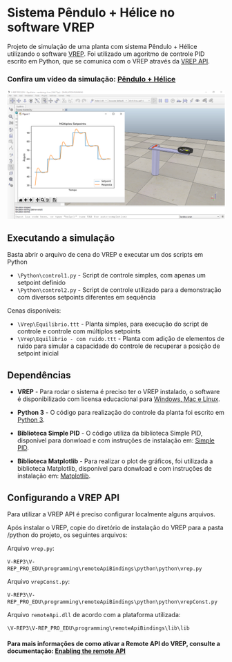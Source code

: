 # Sistema Pêndulo + Hélice no software VREP

Projeto de simulação de uma planta com sistema Pêndulo + Hélice utilizando o software [VREP](https://www.coppeliarobotics.com/). Foi utilizado um agoritmo de controle PID escrito em Python, que se comunica com o VREP através da [VREP API](https://www.coppeliarobotics.com/helpFiles/en/apiOverview.htm).

### Confira um vídeo da simulação: [Pêndulo + Hélice](https://www.youtube.com/watch?v=qVLulCcdXlM)

<img src="/Media/4.png" width="640"> 

## Executando a simulação

Basta abrir o arquivo de cena do VREP e executar um dos scripts em Python

* `\Python\control1.py` - Script de controle simples, com apenas um setpoint definido
* `\Python\control2.py` - Script de controle utilizado para a demonstração com diversos setpoints diferentes em sequência

Cenas disponíveis: 

* `\Vrep\Equilibrio.ttt` - Planta simples, para execução do script de controle e controle com múltiplos setpoints
* `\Vrep\Equilibrio - com ruido.ttt` - Planta com adição de elementos de ruido para simular a capacidade do controle de recuperar a posição de setpoint inicial

## Dependências

* **VREP** - Para rodar o sistema é preciso ter o VREP instalado, o software é  disponibilizado com licensa educacional para [Windows, Mac e Linux](https://www.coppeliarobotics.com/downloads).

* **Python 3** - O código para realização do controle da planta foi escrito em [Python 3](https://www.python.org/).

* **Biblioteca Simple PID** - O código utiliza da biblioteca Simple PID, disponível para donwload e com instruções de instalação em: [Simple PID](https://pypi.org/project/simple-pid/).

* **Biblioteca Matplotlib** - Para realizar o plot de gráficos, foi utilizada a biblioteca Matplotlib, disponível para donwload e com instruções de instalação em: [Matplotlib](https://matplotlib.org/users/installing.html).

## Configurando a VREP API

Para utilizar a VREP API é preciso configurar localmente alguns arquivos. 

Após instalar o VREP, copie do diretório de instalação do VREP para a pasta /python do projeto, os seguintes arquivos:

Arquivo `vrep.py`:
```
V-REP3\V-REP_PRO_EDU\programming\remoteApiBindings\python\python\vrep.py
```

Arquivo `vrepConst.py`:
```
V-REP3\V-REP_PRO_EDU\programming\remoteApiBindings\python\python\vrepConst.py
```
Arquivo `remoteApi.dll` de acordo com a plataforma utilizada:

```
\V-REP3\V-REP_PRO_EDU\programming\remoteApiBindings\lib\lib
```

#### Para mais informações de como ativar a Remote API do VREP, consulte a documentação: [Enabling the remote API](https://www.coppeliarobotics.com/helpFiles/en/remoteApiClientSide.htm)